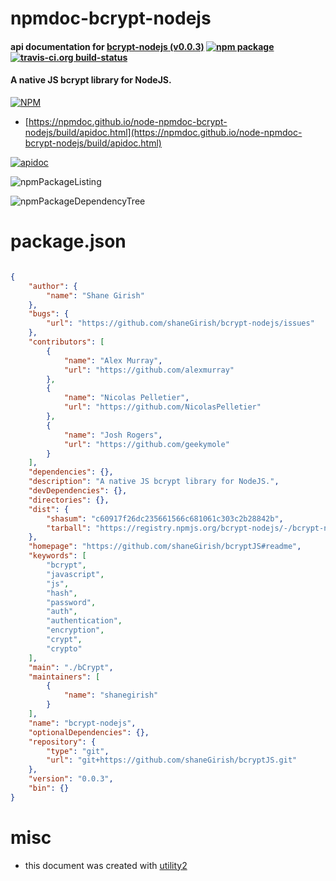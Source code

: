 # npmdoc-bcrypt-nodejs

#### api documentation for  [bcrypt-nodejs (v0.0.3)](https://github.com/shaneGirish/bcryptJS#readme)  [![npm package](https://img.shields.io/npm/v/npmdoc-bcrypt-nodejs.svg?style=flat-square)](https://www.npmjs.org/package/npmdoc-bcrypt-nodejs) [![travis-ci.org build-status](https://api.travis-ci.org/npmdoc/node-npmdoc-bcrypt-nodejs.svg)](https://travis-ci.org/npmdoc/node-npmdoc-bcrypt-nodejs)

#### A native JS bcrypt library for NodeJS.

[![NPM](https://nodei.co/npm/bcrypt-nodejs.png?downloads=true&downloadRank=true&stars=true)](https://www.npmjs.com/package/bcrypt-nodejs)

- [https://npmdoc.github.io/node-npmdoc-bcrypt-nodejs/build/apidoc.html](https://npmdoc.github.io/node-npmdoc-bcrypt-nodejs/build/apidoc.html)

[![apidoc](https://npmdoc.github.io/node-npmdoc-bcrypt-nodejs/build/screenCapture.buildCi.browser.%252Ftmp%252Fbuild%252Fapidoc.html.png)](https://npmdoc.github.io/node-npmdoc-bcrypt-nodejs/build/apidoc.html)

![npmPackageListing](https://npmdoc.github.io/node-npmdoc-bcrypt-nodejs/build/screenCapture.npmPackageListing.svg)

![npmPackageDependencyTree](https://npmdoc.github.io/node-npmdoc-bcrypt-nodejs/build/screenCapture.npmPackageDependencyTree.svg)



# package.json

```json

{
    "author": {
        "name": "Shane Girish"
    },
    "bugs": {
        "url": "https://github.com/shaneGirish/bcrypt-nodejs/issues"
    },
    "contributors": [
        {
            "name": "Alex Murray",
            "url": "https://github.com/alexmurray"
        },
        {
            "name": "Nicolas Pelletier",
            "url": "https://github.com/NicolasPelletier"
        },
        {
            "name": "Josh Rogers",
            "url": "https://github.com/geekymole"
        }
    ],
    "dependencies": {},
    "description": "A native JS bcrypt library for NodeJS.",
    "devDependencies": {},
    "directories": {},
    "dist": {
        "shasum": "c60917f26dc235661566c681061c303c2b28842b",
        "tarball": "https://registry.npmjs.org/bcrypt-nodejs/-/bcrypt-nodejs-0.0.3.tgz"
    },
    "homepage": "https://github.com/shaneGirish/bcryptJS#readme",
    "keywords": [
        "bcrypt",
        "javascript",
        "js",
        "hash",
        "password",
        "auth",
        "authentication",
        "encryption",
        "crypt",
        "crypto"
    ],
    "main": "./bCrypt",
    "maintainers": [
        {
            "name": "shanegirish"
        }
    ],
    "name": "bcrypt-nodejs",
    "optionalDependencies": {},
    "repository": {
        "type": "git",
        "url": "git+https://github.com/shaneGirish/bcryptJS.git"
    },
    "version": "0.0.3",
    "bin": {}
}
```



# misc
- this document was created with [utility2](https://github.com/kaizhu256/node-utility2)
